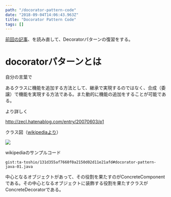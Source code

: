 ```yaml
---
path: "/docorator-pattern-code"
date: "2018-09-04T14:06:43.963Z"
title: "Docorator Pattern Code"
tags: []
---
```


<a href="/blog/2018-04-01-decorator-pattern/" target="_blank">前回の記事</a>、を読み直して、Decoratorパターンの復習をする。


# docoratorパターンとは

自分の言葉で

あるクラスに機能を追加する方法として、継承で実現するのではなく、合成（委譲）で機能を実現する方法である。また動的に機能の追加をすることが可能である。


より詳しく

http://zecl.hatenablog.com/entry/20070603/p1


クラス図（<a href="https://ja.wikipedia.org/wiki/Decorator_%E3%83%91%E3%82%BF%E3%83%BC%E3%83%B3" target="_blank">wikipediaより</a>）

<img src="https://upload.wikimedia.org/wikipedia/commons/e/e9/Decorator_UML_class_diagram.svg" />

wikipediaのサンプルコード

`gist:ta-toshio/131d355af7660f0a2150d02d11e21afd#docorator-pattern-java-01.java`

中心となるオブジェクトがあって、その役割を果たすのがConcreteComponentである。その中心となるオブジェクトに装飾する役割を果たすクラスがConcreteDecoratorである。
